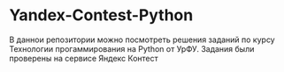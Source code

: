# Yandex-Contest-Python
В даннои репозитории можно посмотреть решения заданий по курсу Технологии прогаммирования на Python от УрФУ. 
Задания были проверены на сервисе Яндекс Контест

